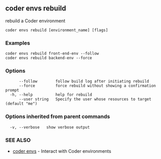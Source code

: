 ## coder envs rebuild

rebuild a Coder environment

```
coder envs rebuild [environment_name] [flags]
```

### Examples

```
coder envs rebuild front-end-env --follow
coder envs rebuild backend-env --force
```

### Options

```
      --follow        follow build log after initiating rebuild
      --force         force rebuild without showing a confirmation prompt
  -h, --help          help for rebuild
      --user string   Specify the user whose resources to target (default "me")
```

### Options inherited from parent commands

```
  -v, --verbose   show verbose output
```

### SEE ALSO

* [coder envs](coder_envs.md)	 - Interact with Coder environments

